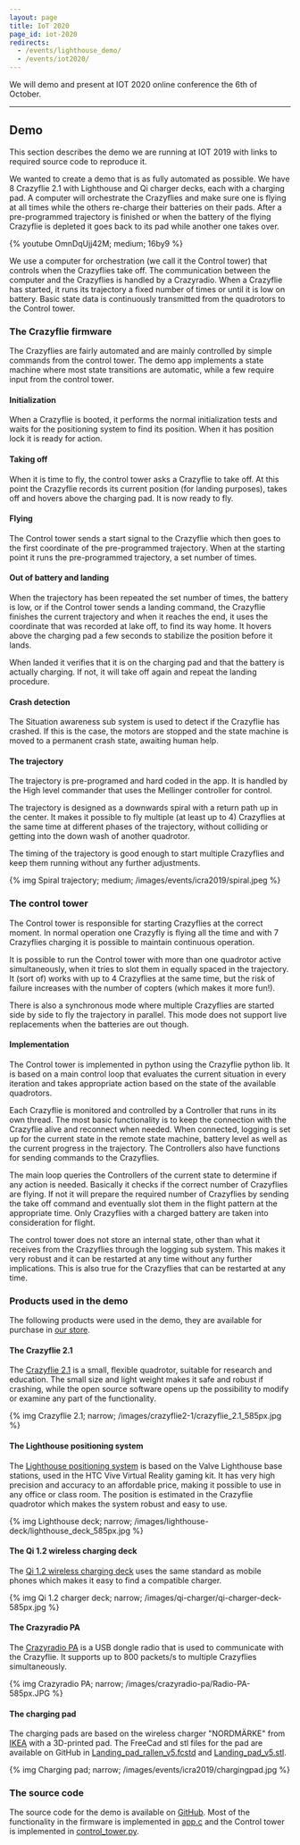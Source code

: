 ```yaml
---
layout: page
title: IoT 2020
page_id: iot-2020
redirects:
  - /events/lighthouse_demo/
  - /events/iot2020/
---
```


We will demo and present at IOT 2020 online conference the 6th of October.

-----

## Demo
This section describes the demo we are running at IOT 2019 with links to required
source code to reproduce it.

We wanted to create a demo that is as fully automated as possible. We have 8
Crazyflie 2.1 with Lighthouse and Qi charger decks, each with a charging pad.
A computer will orchestrate the Crazyflies and make sure one is flying at all
times while the others re-charge their batteries on their pads.
After a pre-programmed trajectory is finished or when the battery of the flying
Crazyflie is depleted it goes back to its pad while another one takes over.

{% youtube OmnDqUjj42M; medium; 16by9 %}

We use a computer for orchestration (we call it the Control tower) that controls
when the Crazyflies take off. The communication between the computer and the
Crazyflies is handled by a Crazyradio. When a Crazyflie has started, it runs its
trajectory a fixed number of times or until it is low on battery. Basic state data is
continuously transmitted from the quadrotors to the Control tower.

### The Crazyflie firmware

The Crazyflies are fairly automated and are mainly controlled by simple commands
from the control tower. The demo app implements a state machine where most state
transitions are automatic, while a few require input from the control tower.

#### Initialization

When a Crazyflie is booted, it performs the normal initialization tests and
waits for the positioning system to find its position. When it has position
lock it is ready for action.

#### Taking off

When it is time to fly, the control tower asks a Crazyflie to take off. At this
point the Crazyflie records its current position (for landing purposes), takes
off and hovers above the charging pad. It is now ready to fly.

#### Flying

The Control tower sends a start signal to the Crazyflie which then goes to the
first coordinate of the pre-programmed trajectory. When at the starting point
it runs the pre-programmed trajectory, a set number of times.

#### Out of battery and landing

When the trajectory has been repeated the set number of times, the battery is low,
or if the Control tower sends a landing command, the
Crazyflie finishes the current trajectory and when it reaches the end, it uses
the coordinate that was recorded at lake off, to find its way home. It hovers
above the charging pad a few seconds to stabilize the position before it lands.

When landed it verifies that it is on the charging pad and that the battery is
actually charging. If not, it will take off again and repeat the landing procedure.

#### Crash detection

The Situation awareness sub system is used to detect if the Crazyflie has crashed.
If this is the case, the motors are stopped and the state machine is moved to
a permanent crash state, awaiting human help.

#### The trajectory

The trajectory is pre-programed and hard coded in the app. It is handled by
the High level commander that uses the Mellinger controller for control.

The trajectory is designed as a downwards spiral with a return path up in the
center. It makes it possible to fly multiple (at least up to 4) Crazyflies at
the same time at different phases of the trajectory, without colliding or getting
into the down wash of another quadrotor.

The timing of the trajectory is good enough to start multiple Crazyflies and
keep them running without any further adjustments.

{% img Spiral trajectory; medium; /images/events/icra2019/spiral.jpeg %}

### The control tower

The Control tower is responsible for starting Crazyflies at the correct moment.
In normal operation one Crazyfly is flying all the time and with 7 Crazyflies
charging it is possible to maintain continuous operation.

It is possible to run the Control tower with more than one quadrotor active
simultaneously, when it tries to slot them in equally spaced in the trajectory.
It (sort of) works with up to 4 Crazyflies at the same time, but the risk of
failure increases with the number of copters (which makes it more fun!).

There is also a synchronous mode where multiple Crazyflies are started side by
side to fly the trajectory in parallel. This mode does not support live replacements
when the batteries are out though.

#### Implementation

The Control tower is implemented in python using the Crazyflie python lib.
It is based on a main control loop that evaluates the current situation in every
iteration and takes appropriate action based on the state of the available
quadrotors.

Each Crazyflie is monitored and controlled by a Controller that runs in its own
thread. The most basic functionality is to keep the connection with the Crazyflie
alive and reconnect when needed. When connected, logging is set up for the current
state in the remote state machine, battery level as well as the current progress
in the trajectory. The Controllers also have functions for sending commands to
the Crazyflies.

The main loop queries the Controllers of the current state to determine if any
action is needed. Basically it checks if the correct number of Crazyflies are flying.
If not it will prepare the required number of Crazyflies by sending the take off
command and eventually slot them in the flight pattern at the appropriate time.
Only Crazyflies with a charged battery are taken into consideration for flight.

The control tower does not store an internal state, other than what it receives
from the Crazyflies through the logging sub system. This makes it very robust and
it can be restarted at any time without any further implications. This is also
true for the Crazyflies that can be restarted at any time.

### Products used in the demo

The following products were used in the demo, they are available for purchase in
[our store](https://store.bitcraze.io/).

#### The Crazyflie 2.1

The [Crazyflie 2.1](//store.bitcraze.io/collections/kits/products/crazyflie-2-1)
is a small, flexible quadrotor, suitable for research and education. The small
size and light weight makes it safe and robust if crashing, while the open source
software opens up the possibility to modify or examine any part of the functionality.

{% img Crazyflie 2.1; narrow; /images/crazyflie2-1/crazyflie_2.1_585px.jpg %}

#### The Lighthouse positioning system

The [Lighthouse positioning system](https://store.bitcraze.io/collections/decks/products/lighthouse-positioning-deck)
is based on the Valve Lighthouse base stations,
used in the HTC Vive Virtual Reality gaming kit. It has very high precision and
accuracy to an affordable price, making it possible to use in any office or
class room. The position is estimated in the Crazyflie quadrotor which makes the system
robust and easy to use.

{% img Lighthouse deck; narrow; /images/lighthouse-deck/lighthouse_deck_585px.jpg %}

#### The Qi 1.2 wireless charging deck

The [Qi 1.2 wireless charging deck](https://store.bitcraze.io/collections/decks/products/qi-1-2-wireless-charging-deck)
uses the same standard as mobile phones which
makes it easy to find a compatible charger.

{% img Qi 1.2 charger deck; narrow; /images/qi-charger/qi-charger-deck-585px.jpg %}

#### The Crazyradio PA

The [Crazyradio PA](https://store.bitcraze.io/collections/kits/products/crazyradio-pa)
is a USB dongle radio that is used to communicate with the Crazyflie.
It supports up to 800 packets/s to multiple Crazyflies simultaneously.

{% img Crazyradio PA; narrow; /images/crazyradio-pa/Radio-PA-585px.JPG %}

#### The charging pad

The charging pads are based on the wireless charger "NORDMÄRKE" from [IKEA](https://www.ikea.com/)
with a 3D-printed pad. The FreeCad and stl files for the pad are available on GitHub in
[Landing_pad_rallen_v5.fcstd](https://github.com/bitcraze/bitcraze-mechanics/blob/master/models/Landing_pad_rallen_v5.fcstd) and
[Landing_pad_v5.stl](https://github.com/bitcraze/bitcraze-mechanics/blob/master/models/Landing_pad_v5.stl).

{% img Charging pad; narrow; /images/events/icra2019/chargingpad.jpg %}

### The source code

The source code for the demo is available on [GitHub](https://github.com/bitcraze/crazyflie-firmware-experimental/tree/iros-2019).
Most of the functionality in the firmware is implemented in [app.c](https://github.com/bitcraze/crazyflie-firmware-experimental/blob/iros-2019/src/modules/src/app.c) and
the Control tower is implemented in [control_tower.py](https://github.com/bitcraze/crazyflie-firmware-experimental/blob/iros-2019/control_tower/control_tower.py).

